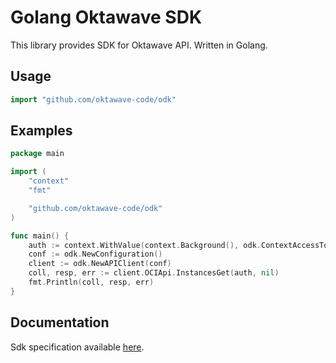 # Golang Oktawave SDK

This library provides SDK for Oktawave API. Written in Golang.

## Usage
```go
import "github.com/oktawave-code/odk"
```

## Examples
```go
package main

import (
	"context"
	"fmt"

	"github.com/oktawave-code/odk"
)

func main() {
	auth := context.WithValue(context.Background(), odk.ContextAccessToken, "USERACCESSTOKEN")
	conf := odk.NewConfiguration()
	client := odk.NewAPIClient(conf)
	coll, resp, err := client.OCIApi.InstancesGet(auth, nil)
	fmt.Println(coll, resp, err)
}
```

## Documentation
Sdk specification available [here](./docs.md).